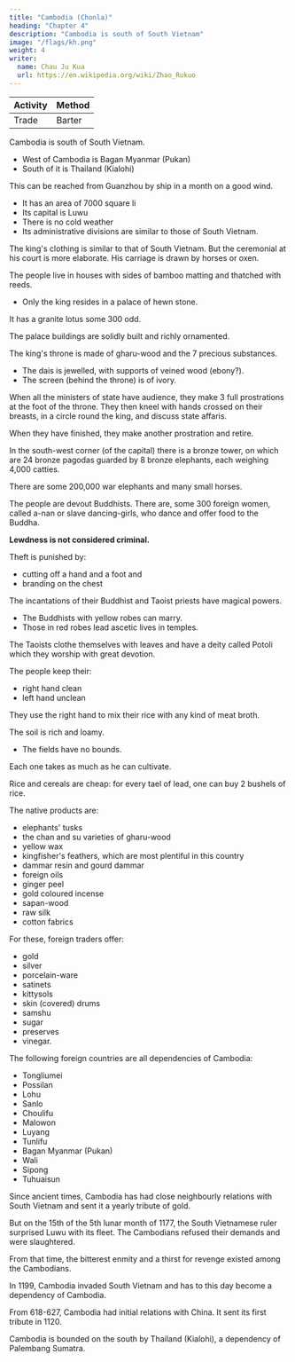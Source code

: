 ```yaml
---
title: "Cambodia (Chonla)"
heading: "Chapter 4"
description: "Cambodia is south of South Vietnam"
image: "/flags/kh.png"
weight: 4
writer:
  name: Chau Ju Kua
  url: https://en.wikipedia.org/wiki/Zhao_Rukuo
---
```




Activity | Method 
--- | ---
Trade | Barter


Cambodia is south of South Vietnam.

- West of Cambodia is Bagan Myanmar (Pukan)
- South of it is Thailand (Kialohi)

This can be reached from Guanzhou by ship in a month on a good wind.  
- It has an area of 7000 square li
- Its capital is Luwu
- There is no cold weather
- Its administrative divisions are similar to those of South Vietnam.

The king's clothing is similar to that of South Vietnam. But the ceremonial at his court is more elaborate. His carriage is drawn by horses or oxen. 


The people live in houses with sides of bamboo matting and thatched with reeds.
- Only the king resides in a palace of hewn stone. 

It has a granite lotus some 300 odd. 

The palace buildings are solidly built and richly ornamented.


<!-- pond of extraordinary beauty with golden bridges, feet long*. -->


The king's throne is made of gharu-wood and the 7 precious substances.
- The dais is jewelled, with supports of veined wood (ebony?).
- The screen (behind the throne) is of ivory.

When all the ministers of state have audience, they make 3 full prostrations at the foot of the throne. They then kneel with hands crossed on their breasts, in a circle round the king, and discuss state affaris. 

When they have finished, they make another prostration and retire.

In the south-west corner (of the capital) there is a bronze tower, on which are 24 bronze pagodas guarded by 8 bronze elephants, each weighing 4,000 catties.

There are some 200,000 war elephants and many small horses.

The people are devout Buddhists. There are, some 300 foreign women, called a-nan or slave dancing-girls, who dance and offer food to the Buddha. 


**Lewdness is not considered criminal.**

Theft is punished by:
- cutting off a hand and a foot and 
- branding on the chest

The incantations of their Buddhist and Taoist priests have magical powers.
- The Buddhists with yellow robes can marry. 
- Those in red robes lead ascetic lives in temples.

The Taoists clothe themselves with leaves and have a deity called Potoli which they worship with great devotion.


The people keep their:
- right hand clean  
- left hand unclean

They use the right hand to mix their rice with any kind of meat broth. 


The soil is rich and loamy. 
- The fields have no bounds.

Each one takes as much as he can cultivate.

Rice and cereals are cheap: for every tael of lead, one can buy 2 bushels of rice.

The native products are:
- elephants' tusks
- the chan and su varieties of gharu-wood
- yellow wax
- kingfisher's feathers, which are most plentiful in this country
- dammar resin and gourd dammar
- foreign oils
- ginger peel
- gold coloured incense
- sapan-wood
- raw silk
- cotton fabrics

For these, foreign traders offer:
- gold
- silver
- porcelain-ware
- satinets
- kittysols
- skin (covered) drums
- samshu
- sugar
- preserves
- vinegar.



The following foreign countries are all dependencies of Cambodia:
- Tongliumei
- Possilan
- Lohu
- Sanlo
- Choulifu
- Malowon
- Luyang
- Tunlifu
- Bagan Myanmar (Pukan) 
- Wali
- Sipong
- Tuhuaisun

Since ancient times, Cambodia has had close neighbourly relations with South Vietnam and sent it a yearly tribute of gold. 

But on the 15th of the 5th lunar month of 1177, the South Vietnamese ruler surprised Luwu with its fleet. The Cambodians refused their demands and were slaughtered. 

From that time, the bitterest enmity and a thirst for revenge existed among the Cambodians. 

In 1199, Cambodia invaded South Vietnam and has to this day become a dependency of Cambodia. 

From 618-627, Cambodia had initial relations with China. It sent its first tribute in 1120. 

<!-- To the South, Cambodia is bordered by Thailand (Kialohi), a dependency of Malaysia (Sanfotsi). 

invaded South Vietnam with a powerful army, made the sovereign prisoner,
put to death his ministers, and nearly exterminated the people, after which it
made a man day
of Chonla India sovereign of South Vietnam, and
down
to the present
has remained a dependency of Chonla India
it In the wu-to period of the T'ang (618
entered for the
first
— 627)
this country (of Chon-la) 15
time into relations with the Middle Kingdom. In the
second year of the suan-ho period (1120)
(to the reigning dynasty).
it
(first)
sent a tribute mission -->

Cambodia is bounded on the south by Thailand (Kialohi), a dependency of Palembang Sumatra.

<!-- Notes.
1)
Sung period the present Lower Gochinchina, a
Malay Peninsula. The origin of the name Chon-la
Chon-la, or Kamboja, included in the
considerable portion of
or Chan-la
Lower Siam and
(q H^) as
it
was
of the
also written during the
Sung period,
(see Sung-shi, 489,6),
remains
unexplained. The earliest mention of Chon-la in Chinese works occurs in the seventh century. Its 25
first
mission to China was in 616. Sui-shu, 82. T'ang-shu,
^)'
(ja
The form Chan-la was adopted
in our text. Ming-shi,
324.
During the Ming period
222'',
says
it
was called Chon-la or Ki-mie
in 1199 after the conquest of Chan-ch'Ong mentioned
During the Yiian period the older form Chon-la was again used.
was called Kien-pu-ch'ai (4 jpm ^^) or Kan-pu-chi
this country
"""^^ transcriptions of the native name of the country Kamboja. See Tung-si- 30
and Pelliot. B. E. F. E. 0. IL 123— 13). Ki-mie, pronounced Kat-mit in Cantonese,
may be a transcription for Kmir, or Khmer. Cf. Gerini, 776.
On P'u-kan, identified with Pagan on the Irrawadi between the mouth of the Shindwin
and Prome, see infra, Ch. VL Kia-lo-hi was a dependency of San-fo-ts'i and probably in the Malay
(~U*
^p
yang-k'au,
^^)>
3,6,
Peninsula, see infra, p. 66, n. 10.
35
In the seventh century the capital of Chon-la was called I-sh6-na-ch'6ng('jS-^^ BR IfcB)
Kanapura. Sui-shu, 82. The name Lu-wu would seem to point to Lovek, the ruins of which
2)
i. e.,
city are
cit.
II,
still
visible
10
kil.
N. of Udong. Bergaigne, Inscriptions, 122, but Pelliot, Op.
Lovek only became the capital of Kamboja in the
132. n. 3, 141 and IV. 237, says that
fifteenth century.
«When Chau Ju-kua
name was Kambupuri
wrote, he says, the capital
or YaQodharapuras
— consequently
was certainly Angkor, and its 40
Angkor is here referred to. In the
eighth century the capital of Southern Chon-la was, according to T'ang-shu, 222'', Po-lo-ti-pa.
3) I b n
B a t u t a,
IV. 245, speaking of the Sultan of
country, save only the Sultan, owns horses.
The people
Mul Djauah (Siam)
ride elephants».
says «no one in thisIj4
KAMBOJA.
55
4) This wlotus poEd» may be the «Northern Lake» mentioned in the Chon-la-fSng-t'u-ki,
and which Aymonifir has identified with the Preah R6ach Dak near
the great
monument of
Prakhan
5)
Angkor Thom. Pelliot, B. E. F. E. 0. II,
The Ohon-la-fbng-t'u-ki (Pelliot, Op. cit.
at
144.
144) says ((counting from the outer gate
the private apartments are of lead, those
of the outer buildings of earthenware and yellow ....
The Council hall has golden window
frames; to the right and left are square columns bearing forty or fifty
mirrors along the sides of
5 the palace was from
five to six
li
The
around.
tiles of
the windows. Underneath are represented elephants».
6) The Chon-la-fdng-t'u-ki (Pelliot, Op. cit, 142) describes a golden tower in the
10 center of the capital and one U north of it a higher tower of bronze, which was very imposing.
One li N. of it was the Palace. Aymoniersays that this bronze tower is the monument ofBaPhun
Angkor.
in
A-nan, as here written, is the usual transcription of the Sanskrit word ananda «joy,
The almeh or dancing-girls are usually called in India deva-dasi («slave of a
15 god))) or ramjani. Conf. Reinaud. Belation. T. 134. w hat bo says of the acourtizans of the Bodda».
Marco Polo. IT. 329. speaking of the province of Maabar says= «They have certain abbeys in
which are gods and goddesses to whom many young girls are consecrated
And when the
7)
happiness)).
—
monks of a convent desire to make a. feast to their
damsels and make them sing and dance before the
20 meats
to feed their idol withal; that is to say, the
it
go
to their
dancing and singing and
to eat his dinner
This
are married)). See also infra
25
is
They
also bring
damsels prepare dishes of meat and other good
things and put the food before the idol, and leave
all
god, they send for all these consecrated
idol with great festivity.
it
there a good while, and then the damsels
about as long as a great Baron might require
festivity for
performed by these damsels several times every year until they
«Buddha» here means «idol)), see infra p. 90 n. 5 and p. 92.
p. 92.
8) Quotation from Ling-wai-tai-ta, 2,ii, which in turn seems to have been partly taken
from Sui-shu, 82,7—8. The name of Tauist was often used by Chinese mediaeval writers to
designate the followers of various forms of worship of Hindu origin.
inscriptions to designate Siva.
The
the
represent the Sanskrit Bhadra, used
among these religions
Finot has suggested that
Chon-la-fong-t'u-ki mentions
80 of Chon-la «the Tauists, who are called Pa-ssi-wei
this is
may
the divinity they specially revered,
P'o-to-li,
Cham
in the
(
/^
ffl^ ^f^)'"-
name Pagsepatas, that of a Sivaite sect, and mentioned in an inscription of Angkor.
II, 149—151. The Sui-shu, 82,8 says in connexion with the worship of
Pelliot, B. E. F. E. 0.
«Near the capital is a mountain called Ling-kie-po-p'o ((^ yff ^fe ^^)!
on the summit of the mountain there is a temple (^jjl *b} Sanskrit, devalaya) which is con-
35 tinually guarded by 5000 soldiers. To the east of the city there is a spirit (^.^ deva) called
P'o-to-li in Ch8n-la,
P'o-to-li, to
whom human
flesh is offered in sacrifice.
every year thither and sacrifices a
(this
spot))).
Our author,
passage, as no mention
40 the
human
of this country (of Chon-la)
made
of P'o-to-li in Ling-wai-tai-ta, which concludes
religious systems of Chon-la
by saying= «In
i^) did
Nu-kua (-ir
not
get')).
this
country,
marks
This
is
when looking
(or stains),
goes
men guarding
in all likelihood, derived his information concerning P'o-to-li
is
constantly see in one corner (of the heavens) a few
place to which
The king
being in the night. There are also 1000
its
from
this
reference to
at the sky, they
and the people say:
'it
is a.
an otherwise unknown extension of the
Nii-kua legends, the origin of which has to be looked for in
all probability in
the north of China.
knowledge of those starless holes in our firmament known
Cross, may have become familiar to the Kambojians
Southern
near
the
45 as the wcoal-sacks))
through their Indian relations or the reports of Indian or Arab I.e. travellers, whose attention might
have been attracted by the phenomena in the southern seas. Of. Hirth, The Ancient History
If not observable by the naked
of China, On Nu-kua,
9)
etc., 10.
The
eye, the
see F.
W. Mayers,
Ch5n-la-f6ng-t'u-ki gives the
50 by our author; they are hua-huang
(^'
(^
name
^
Manual, 162.
of some other Kambojian products not mentioned
lit, «painter's yellow)),
of lucrabau seeds
^^
gamboge), a kind of lacquer
hiang-cMn
^
((^
{-f^
myrcitica iners) and some pepper. See Pelliot, B. E. F. E. 0. II, 166. Eiang pi or «ginger
off in order to improve its appearance and
peel)) is the skin of the ginger root which is peeled
called Ui-Tc6ng
:^^),
oil
yft),I>4
KiMBOJA.
56
properties than the
it better adapted as a table luxury; it contains more effective medical
inner parts and, therefore, constitutes a specialty in Chinese drug-shops, quite distinct from both
the fresh and dried varieties of ginger. The Pon-ts'au-kang-mu, 26,53, treats of it in a separate
paragraph. Kiu-yen-hiang, probably benzoin, see infra, Pt. 11. Ch. V. All that the Ling-wai-tai-ta,
make
has to say of the products of Chon-la
2,11,
Tong-liu-mei being the best. The
Most
is:
«It is extremely rich in
of the products mentioned here are described in detail in Part
Assuming that the
10)
K'a-fei and
true, in the
extended
in the
not surprising that the
list (11
names) of
it
is
Ch6u
not always
Chau
should 10
Chbn-la had
earlier one (7 names), for during that time
would seem, of the small
states in
Fu-kan in his
of dependencies of Chon-la. In this he seems to have erred, for in the twelfth century Pagan
the northern and north-eastern parts of the Malay Peninsula.
list
works of
times at which they wrote (which, however,
dominion at the expense of Chan-ch'ong and,
its
II.
of dependencies of Chon-la, as given in the
lists
Chau Ju-kua, refer to the
case of Chau at least), it is
names not found
include
famous aromatics; those of S
aromatics of no other foreign country can compare with thema.
was a powerful and independant
(1)
See
state.
Tong-liu-mei appears in both
Phayre,
lists.
Chau
included also
Burma, 49
Hist, of
See infra, Ch.V.
et seqq.
— (10)
15
Wa-Ii
is
in both
lists;
it Chou K'u-feii says (2,ii) that it was 60 days journey from P'u-kan on the
Irrawadi, but he does not say in what direction. In another passage (see supra p. 25 n. 1) he says
that Chon-la was the commercial centre of the Wa-li countries. It may have been the Laos or
concerning
Karen
country. So far as
known
which occurs in both
yau) is Ch6u's San-po
p'ong,
this
lists,
name does not occur
remains unidentified.
—
in
(4)
any other Chinese work.
San-lo (which
may
— (11)
Si-
20
also be read San-
(^
')A). The first syllable may be an attempt to transcribe the name
Khmer inscriptions Syam (kut) and which not long after Chau Ju-
(jM)- Syam kut was situated to the N. of Lopburi on the lower
of the country called in the
kua's time became Sien
—
Menam. San-lu and San-po may, however, stand for a name like Sambuh.
(6) Ma-lo-won,
Ch6u's Ma-lan(^fi M^' ""^ ^° the same as Mo-liang (^£ ^^) mentioned by Chou Ta-
kuan (1296) and which Pelliot (B. E. F. E. 0., If, 173) says is the Malyan of Cham inscriptions.
The country has not been located. Gerini, Researches, 495, mentions, on the authority of a Siamese
Chronicle of the middle of the fourteenth century, a locality (or district) called Worawari orVaravari
25
as a tributary state of Siam in the south (Malay Peninsula). There is at least some similarity 30
—
sound, between this name and the Chinese Ma-lo-w6n.
(2) Po-ssi-lan does not occur in
Chou's list; it seeriis to be the Pa-ssi-li {/\, ^^ J§_) of Chou Ta-kuan's list. Ma Tuan-lin
and the Sung-shi (489,ii) say it was S. E. of Chbn-la proper; it stood, however, S. E. of Chbn-li-fu,
•which is conclusively identified by Gerini (Researches 524) with Chanthabun, so we know its
approximate location.
(3) Lo-hu has been conclusively identified with the country of Lvo, Lavo
or Lahot, the modern Lopburi on the lower Menam. Gerini, Asiat. Quart,, 34 series, XIII, 119;
•of
—
Pelliot, Op.
list.
According
cit.
to
235,
II,
264.—
Chbn-li-fu is Chan-li-p o (,J^
(5)
||_
^)
in
35
the earlier
Ma Tuan-lin (Hervey S* D enis,. Ethnographic, II, 488) and Sung-shi, 489,ii, it
W.
W. of Chbn-la proper and N. E. of Tbng-liu-mel. Ch6u
a Chon-p'u (iM. '5tf[)j which may be the same. He says it was on the 40
border of Ch6n-la and could be reached from Chan-ch'bng in 15 days sailing with a good wind.
was
situated N.
Ta-ku an's
Sailing from
list
of Po-ssi-Ian, S.
has in
it S.
W.
it
V* "W- one reached the mouth of a
river.
Gerini, Researches, 524, iden-
tifies Chbn-li-fu with Chanthabun on the E. coast of the Gulf of Siam.
says «A
The Ling-wai-tai-ta 10,17
holy Buddha was born in the city of Chan-li-po in the kingdom of Chbn-la».— (8) T'un-
li-fu, (7) Lu-yang, and (10) Tu-huai-sttn are unidentified; it seems likely that they were in the 45
north-eastern part of the Malay Peninsula. Chou K'fl-fei's list contains one name not found in
Chau's,
it is
11)
Ti-la-ta
From
(^ ^^
'^))
^^^° remains imidentified.
^*
Ling-wai-tai-ta, 2,io,
we gather some
and its causes. In 1171 an official of the military
a Fukienese by birth, was blown by a typhoon
additional details concerning this
district of
Ki-yang
(^
1^
war
^) in Hai-nan,
to Chan-ch'ong. That country was then at war 50
with Chbn-la, and, using only elephants to attack with, it was unable to gain a complete victory.
The Chinaman advised the king to organize cavalry, and offered his service to instruct his soldiers
in the use of the
bow on horseback. The
king, pleased with the advice, sent a junk to Ki-yang to1,5
buy
The
LIGOR.
horses. It purchased
«some
and with them he was able to gain a victory
over ChQn-Ia.
of men to Ki-yang to buy more horses,
but, as that
they went to K'iung-chou on the northern
coast of the island The
tens),,
following year the king sent a
had none
district
for sale,
57
number
authorities of K'iung-chou refused to allow
them to purchase horses, and the Chan-ch'Ong people
Tuan-lin, who also tells this story, says that the
Chan-ch 6ng people on being refused permission to buy horses,
devastated a portion of the island
and carried off a number of the people as prisoners.
5 left in anger and did not
come back
again.
Ma
12) T'ang-shu, 222^ says that in 707 Chon-la
10
was divided into Northern Chon-la, or Dry
and Fo-16u
^), and Southern Ch6n-la, which was
land, whence it was also called Wet Chon-la. After
707 these
have sent separate "tribute missions to the Court of China.
(^ ^)
on the sea-coast, with much marsh
Chon-la, and also
W5n-tan
(^
two sections of Chbn-la appear to
Gerini, Researches, 832, says Won-tan was Upper Kamboja, and Fo-16u
he thinks (824) may
have been Kwala Baloh in North Pahang.
13)
On
Kia-lo-hi, see infra, p. 66.
15
 -->